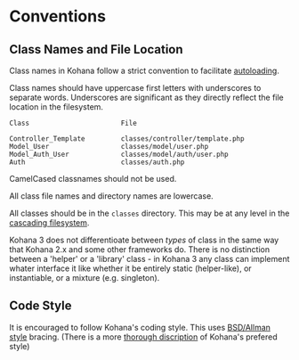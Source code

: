 # Conventions

## Class Names and File Location

Class names in Kohana follow a strict convention to facilitate [autoloading](start.autoloading).

Class names should have uppercase first letters with underscores to separate words. Underscores are significant as they directly reflect the file location in the filesystem.

	Class						File
	
	Controller_Template			classes/controller/template.php
	Model_User					classes/model/user.php
	Model_Auth_User				classes/model/auth/user.php
	Auth						classes/auth.php

CamelCased classnames should not be used.

All class file names and directory names are lowercase.

All classes should be in the `classes` directory. This may be at any level in the [cascading filesystem](start.filesystem).

Kohana 3 does not differentioate between *types* of class in the same way that Kohana 2.x and some other frameworks do. There is no distinction between a 'helper' or a 'library' class - in Kohana 3 any class can implement whater interface it like whether it be entirely static (helper-like), or instantiable, or a mixture (e.g. singleton).

## Code Style

It is encouraged to follow Kohana's coding style. This uses [BSD/Allman style](http://en.wikipedia.org/wiki/Indent_style#BSD.2FAllman_style) bracing. (There is a more [thorough discription](http://dev.kohanaphp.com/wiki/kohana2/CodingStyle) of Kohana's prefered style)